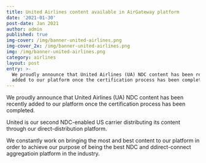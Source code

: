 ```yaml
---
title: United Airlines content available in AirGateway platform
date: '2021-01-30'
post-date: Jan 2021
author: admin
published: true
img-cover: /img/banner-united-airlines.png
img-cover_2x: /img/banner-united-airlines.png
img: /img/banner-united-airlines.png
category: airlines
layout: post
entry: >-
  We proudly announce that United Airlines (UA) NDC content has been recently
  added to our platform once the certification process has been completed.
---
```

We proudly announce that United Airlines (UA) NDC content has been recently added to our platform once the certification process has been completed.

United is our second NDC-enabled US carrier distributing its content through our direct-distribution platform.

We constantly work on bringing the most and best content to our platform in order to achieve our purpose of being the best NDC and ddirect-connect aggregatioin platform in the industry.
